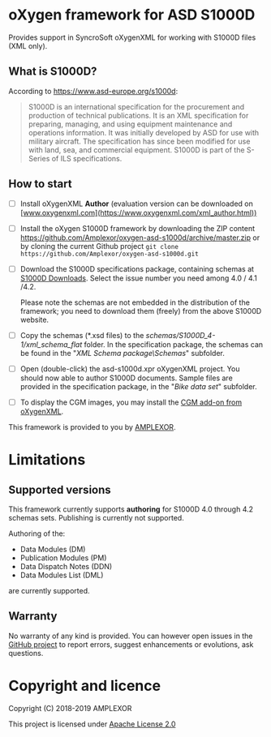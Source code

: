 # oXygen framework for ASD S1000D

Provides support in SyncroSoft oXygenXML for working with S1000D files (XML only).

## What is S1000D?

According to https://www.asd-europe.org/s1000d:

> S1000D is an international specification for the procurement and production of technical publications. It is an XML specification for preparing, managing, and using equipment maintenance and operations information. It was initially developed by ASD for use with military aircraft. The specification has since been modified for use with land, sea, and commercial equipment. S1000D is part of the S-Series of ILS specifications.


## How to start

- [ ] Install oXygenXML **Author** (evaluation version can be downloaded on [www.oxygenxml.com](https://www.oxygenxml.com/xml_author.html))
- [ ] Install the oXygen S1000D framework by downloading the ZIP content https://github.com/Amplexor/oxygen-asd-s1000d/archive/master.zip or by cloning the current Github project `git clone https://github.com/Amplexor/oxygen-asd-s1000d.git` 
- [ ] Download the S1000D specifications package, containing schemas at [S1000D Downloads](http://s1000d.org/Downloads/Pages/S1000DDownloads.aspx). Select the issue number you need among 4.0 / 4.1 /4.2.

  Please note the schemas are not embedded in the distribution of the framework; you need to download them (freely) from the above S1000D website. 
- [ ] Copy the schemas (*.xsd files) to the _schemas/S1000D\_4-1/xml\_schema\_flat_ folder. In the specification package, the schemas can be found in the "_XML Schema package\Schemas_" subfolder.  
- [ ] Open (double-click) the asd-s1000d.xpr oXygenXML project. You should now able to author S1000D documents. Sample files are provided in the specification package, in the "_Bike data set_" subfolder.
- [ ] To display the CGM images, you may install the [CGM add-on from oXygenXML](https://www.oxygenxml.com/doc/versions/20.1/ug-editor/topics/cgm-addon.html).

This framework is provided to you by [AMPLEXOR](https://www.amplexor.com).


# Limitations

## Supported versions 

This framework currently supports **authoring** for S1000D 4.0 through 4.2 schemas sets. Publishing is currently not supported.

Authoring of the:

* Data Modules (DM)
* Publication Modules (PM)
* Data Dispatch Notes (DDN)
* Data Modules List (DML)

are currently supported. 

## Warranty

No warranty of any kind is provided. You can however open issues in the [GitHub project]() to report errors, suggest enhancements or evolutions, ask questions.

# Copyright and licence

Copyright (C) 2018-2019 AMPLEXOR

This project is licensed under [Apache License 2.0](LICENSE.txt)

